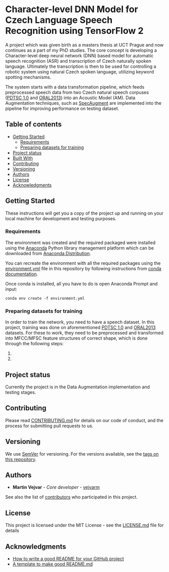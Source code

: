 # Character-level DNN Model for Czech Language Speech Recognition using TensorFlow 2

A project which was given birth as a masters thesis at UCT Prague and now continues as a part of my PhD studies. 
The core concept is developing a Character-level deep neural network (DNN) based model for 
automatic speech recognition (ASR) and transcription of Czech naturally spoken language. 
Ultimately the transcription is then to be used for controlling a robotic system using natural Czech spoken language, 
utilizing keyword spotting mechanisms.

The system starts with a data transformation pipeline, which feeds
preprocessed speech data from two Czech natural speech corpuses ([PDTSC 1.0](https://ufal.mff.cuni.cz/pdtsc1.0/en/index.html) and [ORAL2013](https://wiki.korpus.cz/doku.php/en:cnk:oral2013)) into an Acoustic Model (AM).
Data Augmentation techniques, such as [SpecAugment](https://arxiv.org/abs/1904.08779) are implemented into the pipeline for improving performance on testing dataset.

## Table of contents
* [Getting Started](#getting-started)
    * [Requirements](#requirements)
    * [Preparing datasets for training](#preparing-datasets-for-training)
* [Project status](#project-status)
* [Built With](#built-with)
* [Contributing](#contributing)
* [Versioning](#versioning)
* [Authors](#authors)
* [License](#license)
* [Acknowledgments](#acknowledgments)

## Getting Started

These instructions will get you a copy of the project up and running on your local machine for development and testing purposes.

### Requirements

The environment was created and the required packaged were installed using the [Anaconda](https://www.anaconda.com) 
Python library management platform which can be downloaded from [Anaconda Distribution](https://www.anaconda.com/distribution/).

You can recreate the environment with all the required packages using the 
[environment.yml](https://github.com/vejvarm/speech_recognition_with_TF2_at_UCT_Prague/blob/master/environment.yml) 
file in this repository by following instructions from [conda documentation](https://docs.conda.io/projects/conda/en/latest/user-guide/tasks/manage-environments.html#creating-an-environment-from-an-environment-yml-file).

Once conda is installed, all you have to do is open Anaconda Prompt and input:
```
conda env create -f environment.yml
```

### Preparing datasets for training
In order to train the network, you need to have a speech dataset. 
In this project, training was done on aforementioned [PDTSC 1.0](https://ufal.mff.cuni.cz/pdtsc1.0/en/index.html)
and [ORAL2013](https://wiki.korpus.cz/doku.php/en:cnk:oral2013) datasets. 
For these to work, they need to be preprocessed and transformed into MFCC/MFSC feature structures of correct shape,
which is done through the following steps:

1. 
2.

## Project status

Currently the project is in the Data Augmentation implementation and testing stages.

## Contributing

Please read [CONTRIBUTING.md](https://gist.github.com/PurpleBooth/b24679402957c63ec426) for details on our code of conduct, and the process for submitting pull requests to us.

## Versioning

We use [SemVer](http://semver.org/) for versioning. For the versions available, see the [tags on this repository](https://github.com/vejvarm/speech_recognition_with_TF2_at_UCT_Prague/tags). 

## Authors

* **Martin Vejvar** - *Core developer* - [vejvarm](https://github.com/vejvarm)

See also the list of [contributors](https://github.com/vejvarm/speech_recognition_with_TF2_at_UCT_Prague/contributors) who participated in this project.

## License

This project is licensed under the MIT License - see the [LICENSE.md](LICENSE.md) file for details

## Acknowledgments
* [How to write a good README for your GitHub project](https://bulldogjob.com/news/449-how-to-write-a-good-readme-for-your-github-project)
* [A template to make good README.md](https://gist.github.com/PurpleBooth/109311bb0361f32d87a2#file-readme-template-md)


